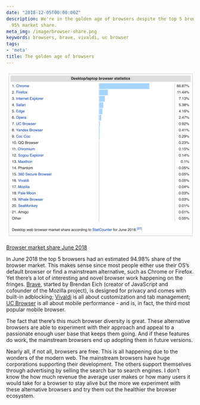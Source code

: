 ```yaml
---
date: "2018-12-05T00:00:00Z"
description: We're in the golden age of browsers despite the top 5 browsers having
  95% market share.
meta_img: /image/browser-share.png
keywords: browsers, brave, vivaldi, uc browser
tags:
- 'meta'
title: The golden age of browsers
---
```


<img src="/image/browser-share.png" alt="Browser market share June 2018" data-width="1248" data-height="1112" data-layout="responsive" />
<p class="caption"><a href="https://en.wikipedia.org/wiki/Usage_share_of_web_browsers">Browser market share June 2018</a></p>

In June 2018 the top 5 browsers had an estimated 94.98% share of the browser market. This makes sense since most people either use their OS’s default browser or find a mainstream alternative, such as Chrome or Firefox. Yet there’s a lot of interesting and novel browser work happening on the fringes. [Brave](https://brave.com), started by Brendan Eich (creator of JavaScript and cofounder of the Mozilla project), is designed for privacy and comes with built-in adblocking; [Vivaldi](https://vivaldi.com) is all about customization and tab management; [UC Browser](http://www.ucweb.com) is all about mobile performance - and is, in fact, the third most popular mobile browser.

The fact that there’s this much browser diversity is great. These alternative browsers are able to experiment with their approach and appeal to a passionate enough user base that keeps them going. And if these features do work, the mainstream browsers end up adopting them in future versions.

Nearly all, if not all, browsers are free. This is all happening due to the wonders of the modern web. The mainstream browsers have huge corporations supporting their development. The others support themselves through advertising by selling the search bar to search engines. I don’t know the how much revenue the average user makes or how many users it would take for a browser to stay alive but the more we experiment with these alternative browsers and try them out the healthier the browser ecosystem.
